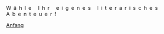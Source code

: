 <link rel="stylesheet" href="/Buchstadt-Leipzig/css/style.css">
<style>
.bgimg {
  background-image: url("https://upload.wikimedia.org/wikiversity/de/thumb/d/dc/Platz_vor_der_B%C3%B6rse_in_Leipzig_um_1749.JPG/1500px-Platz_vor_der_B%C3%B6rse_in_Leipzig_um_1749.JPG");
}
</style>

<div class="bgimg">
  <div class="question" style="top: 40%">
  <span class="border" style="letter-spacing: 7px;">Wähle Ihr eigenes literarisches Abenteuer!</span>
  </div>
  <div class="choices" style="top: 55%">
  <p><a href="w0.html" class="button border">Anfang</a></p>
  </div>
</div>
